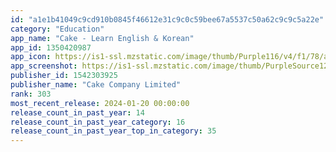 ```yaml
---
id: "a1e1b41049c9cd910b0845f46612e31c9c0c59bee67a5537c50a62c9c9c5a22e"
category: "Education"
app_name: "Cake - Learn English & Korean"
app_id: 1350420987
app_icon: https://is1-ssl.mzstatic.com/image/thumb/Purple116/v4/f1/78/ab/f178ab8f-c372-ab1d-da12-46037778a7b4/AppIcon-0-0-1x_U007emarketing-0-7-0-85-220.png/1024x1024bb.png
app_screenshot: https://is1-ssl.mzstatic.com/image/thumb/PurpleSource126/v4/2c/37/fd/2c37fd35-b35b-7837-1284-6040b054aeb4/0de5af28-87e3-473f-b494-7ba9b3ce7f8b_6_5_appstore_screenshot_01_1.png/1242x2688bb.png
publisher_id: 1542303925
publisher_name: "Cake Company Limited"
rank: 303
most_recent_release: 2024-01-20 00:00:00
release_count_in_past_year: 14
release_count_in_past_year_category: 16
release_count_in_past_year_top_in_category: 35
---
```

